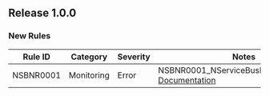 ## Release 1.0.0

### New Rules

Rule ID | Category | Severity | Notes
--------|----------|----------|-------
NSBNR0001  |  Monitoring  |  Error | NSBNR0001_NServiceBusNewRelicAnalyzer, [Documentation](CA1000_Documentation_Link)
